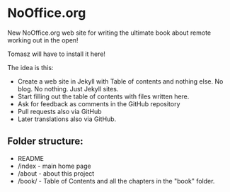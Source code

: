 # NoOffice.org
New NoOffice.org web site for writing the ultimate book about remote working out in the open!

Tomasz will have to install it here!

The idea is this:

- Create a web site in Jekyll with Table of contents and nothing else. No blog. No nothing. Just Jekyll sites.
- Start filling out the table of contents with files written here.
- Ask for feedback as comments in the GitHub repository
- Pull requests also via GitHub
- Later translations also via GitHub.

## Folder structure:

- README
- /index - main home page
- /about - about this project
- /book/ - Table of Contents and all the chapters in the "book" folder.
